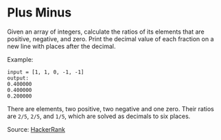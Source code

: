 # Plus Minus

Given an array of integers, calculate the ratios of its elements that are positive, negative, and zero. Print the decimal value of each fraction on a new line with  places after the decimal.

Example: 
```
input = [1, 1, 0, -1, -1]
output: 
0.400000
0.400000
0.200000
```

There are  elements, two positive, two negative and one zero. Their ratios are `2/5`, `2/5`, and `1/5`, which are solved as decimals to six places. 

Source: [HackerRank](https://www.hackerrank.com/challenges/plus-minus/problem)
